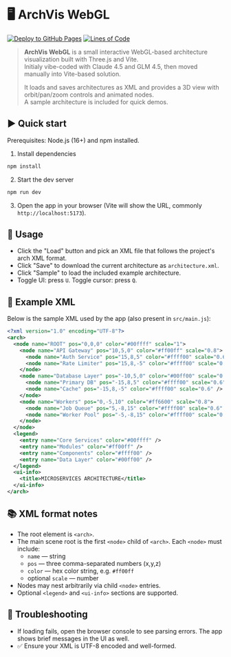 # 🖥️ ArchVis WebGL

[![Deploy to GitHub Pages](https://github.com/cziter15/archvis%2Dwebgl/actions/workflows/pages.yml/badge.svg)](https://github.com/cziter15/archvis%2Dwebgl/actions/workflows/pages.yml) [![Lines of Code](https://img.shields.io/endpoint?color=blue&url=https%3A%2F%2Fghloc.vercel.app%2Fapi%2Fcziter15%2Farchvis%252Dwebgl%2Fbadge%3Ffilter%3D.hpp%24%2C.cpp%24%2C.h%24%26label%3DLines%2520of%2520Code)](https://github.com/cziter15/archvis%2Dwebgl)

> **ArchVis WebGL** is a small interactive WebGL-based architecture visualization built with Three.js and Vite.<br>
> Initialy vibe-coded with Claude 4.5 and GLM 4.5, then moved manually into Vite-based solution.
>
> It loads and saves architectures as XML and provides a 3D view with orbit/pan/zoom controls and animated nodes.<br>
> A sample architecture is included for quick demos.

## ▶️ Quick start

Prerequisites: Node.js (16+) and npm installed.

1. Install dependencies

```powershell
npm install
```

2. Start the dev server

```powershell
npm run dev
```

3. Open the app in your browser (Vite will show the URL, commonly `http://localhost:5173`).

## 🧩 Usage 

- Click the "Load" button and pick an XML file that follows the project's arch XML format.
- Click "Save" to download the current architecture as `architecture.xml`.
- Click "Sample" to load the included example architecture.
- Toggle UI: press `U`. Toggle cursor: press `Q`.

## 📜 Example XML

Below is the sample XML used by the app (also present in `src/main.js`):

```xml
<?xml version="1.0" encoding="UTF-8"?>
<arch>
  <node name="ROOT" pos="0,0,0" color="#00ffff" scale="1">
    <node name="API Gateway" pos="10,5,0" color="#ff00ff" scale="0.8">
      <node name="Auth Service" pos="15,8,5" color="#ffff00" scale="0.6" />
      <node name="Rate Limiter" pos="15,8,-5" color="#ffff00" scale="0.6" />
    </node>
    <node name="Database Layer" pos="-10,5,0" color="#00ff00" scale="0.8">
      <node name="Primary DB" pos="-15,8,5" color="#ffff00" scale="0.6" />
      <node name="Cache" pos="-15,8,-5" color="#ffff00" scale="0.6" />
    </node>
    <node name="Workers" pos="0,-5,10" color="#ff6600" scale="0.8">
      <node name="Job Queue" pos="5,-8,15" color="#ffff00" scale="0.6" />
      <node name="Worker Pool" pos="-5,-8,15" color="#ffff00" scale="0.6" />
    </node>
  </node>
  <legend>
    <entry name="Core Services" color="#00ffff" />
    <entry name="Modules" color="#ff00ff" />
    <entry name="Components" color="#ffff00" />
    <entry name="Data Layer" color="#00ff00" />
  </legend>
  <ui-info>
    <title>MICROSERVICES ARCHITECTURE</title>
  </ui-info>
</arch>
```

## 📚 XML format notes

- The root element is `<arch>`.
- The main scene root is the first `<node>` child of `<arch>`. Each `<node>` must include:
  - `name` — string
  - `pos` — three comma-separated numbers (x,y,z)
  - `color` — hex color string, e.g. `#ff00ff`
  - optional `scale` — number
- Nodes may nest arbitrarily via child `<node>` entries.
- Optional `<legend>` and `<ui-info>` sections are supported.

## 🐞 Troubleshooting

- If loading fails, open the browser console to see parsing errors. The app shows brief messages in the UI as well.
- ✅ Ensure your XML is UTF-8 encoded and well-formed.